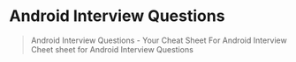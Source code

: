 # Android Interview Questions
> Android Interview Questions - Your Cheat Sheet For Android Interview
Cheet sheet for Android Interview Questions 

